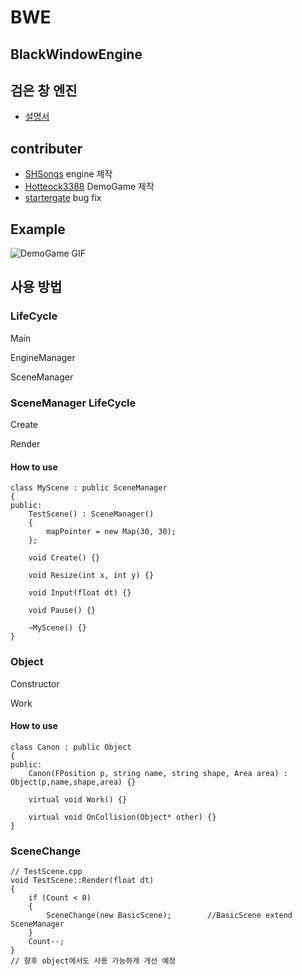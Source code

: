# BWE
## BlackWindowEngine
## 검은 창 엔진

- [설명서](https://shsongs.github.io/BlackWindowEngine/)
## contributer
- [SHSongs](https://github.com/SHSongs) engine 제작
- [Hotteock3388](https://github.com/Hotteock3388) DemoGame 제작
- [startergate](https://github.com/startergate) bug fix


## Example

![DemoGame GIF](https://user-images.githubusercontent.com/48788892/98504055-58cb6f00-2299-11eb-96f5-6d5adada5cfb.gif)

## 사용 방법 

### LifeCycle

Main

EngineManager

SceneManager

### SceneManager LifeCycle

Create

Render


#### How to use
```
class MyScene : public SceneManager
{
public:
    TestScene() : SceneManager()
	{
		mapPointer = new Map(30, 30);
	};

	void Create() {}

	void Resize(int x, int y) {}

	void Input(float dt) {}

	void Pause() {}
    
    ~MyScene() {}
}
```
### Object 

Constructor 

Work

#### How to use

```
class Canon : public Object
{
public:
    Canon(FPosition p, string name, string shape, Area area) : Object(p,name,shape,area) {}

    virtual void Work() {}

    virtual void OnCollision(Object* other) {}
}
```

### SceneChange
```
// TestScene.cpp
void TestScene::Render(float dt)
{
	if (Count < 0)
	{
		SceneChange(new BasicScene);		//BasicScene extend SceneManager
	}
	Count--;
}
// 향후 object에서도 사용 가능하게 개선 예정
```
